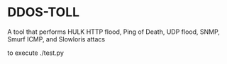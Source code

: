 # DDOS-TOLL
A tool that performs HULK HTTP flood, Ping of Death, UDP flood, SNMP, Smurf ICMP, and Slowloris attacs

to execute
./test.py 

